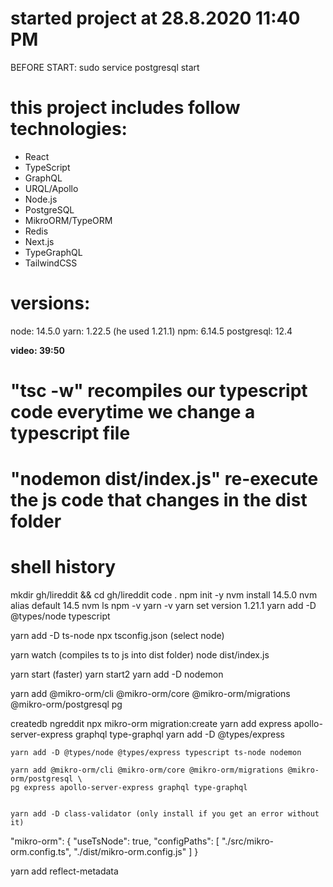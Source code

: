 # started project at 28.8.2020 11:40 PM
BEFORE START: sudo service postgresql start
# this project includes follow technologies:
- React
- TypeScript
- GraphQL
- URQL/Apollo
- Node.js
- PostgreSQL
- MikroORM/TypeORM
- Redis
- Next.js
- TypeGraphQL
- TailwindCSS

# versions:
node: 14.5.0
yarn: 1.22.5 (he used 1.21.1)
npm: 6.14.5
postgresql: 12.4

**video: 39:50**

# "tsc -w" recompiles our typescript code everytime we change a typescript file
# "nodemon dist/index.js" re-execute the js code that changes in the dist folder


# shell history 

mkdir gh/lireddit && cd gh/lireddit
code .
npm init -y
nvm install 14.5.0
nvm alias default 14.5
nvm ls
npm -v
yarn -v
yarn set version 1.21.1
yarn add -D @types/node typescript

yarn add -D ts-node
npx tsconfig.json (select node)


yarn watch (compiles ts to js into dist folder)
node dist/index.js

yarn start (faster)
yarn start2
yarn add -D nodemon

yarn add @mikro-orm/cli @mikro-orm/core @mikro-orm/migrations @mikro-orm/postgresql pg

createdb ngreddit
npx mikro-orm migration:create
yarn add express apollo-server-express graphql type-graphql
yarn add -D @types/express


```
yarn add -D @types/node @types/express typescript ts-node nodemon

yarn add @mikro-orm/cli @mikro-orm/core @mikro-orm/migrations @mikro-orm/postgresql \
pg express apollo-server-express graphql type-graphql


yarn add -D class-validator (only install if you get an error without it)

```

  "mikro-orm": {
    "useTsNode": true,
    "configPaths": [
      "./src/mikro-orm.config.ts",
      "./dist/mikro-orm.config.js"
    ]
  }


  yarn add reflect-metadata